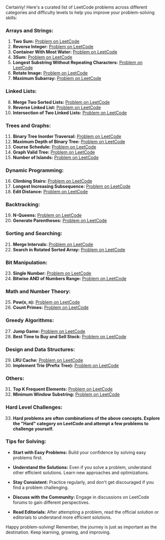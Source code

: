 Certainly! Here's a curated list of LeetCode problems across different categories and difficulty levels to help you improve your problem-solving skills:

### Arrays and Strings:

1. **Two Sum:** [Problem on LeetCode](https://leetcode.com/problems/two-sum/)
2. **Reverse Integer:** [Problem on LeetCode](https://leetcode.com/problems/reverse-integer/)
3. **Container With Most Water:** [Problem on LeetCode](https://leetcode.com/problems/container-with-most-water/)
4. **3Sum:** [Problem on LeetCode](https://leetcode.com/problems/3sum/)
5. **Longest Substring Without Repeating Characters:** [Problem on LeetCode](https://leetcode.com/problems/longest-substring-without-repeating-characters/)
6. **Rotate Image:** [Problem on LeetCode](https://leetcode.com/problems/rotate-image/)
7. **Maximum Subarray:** [Problem on LeetCode](https://leetcode.com/problems/maximum-subarray/)

### Linked Lists:

8. **Merge Two Sorted Lists:** [Problem on LeetCode](https://leetcode.com/problems/merge-two-sorted-lists/)
9. **Reverse Linked List:** [Problem on LeetCode](https://leetcode.com/problems/reverse-linked-list/)
10. **Intersection of Two Linked Lists:** [Problem on LeetCode](https://leetcode.com/problems/intersection-of-two-linked-lists/)

### Trees and Graphs:

11. **Binary Tree Inorder Traversal:** [Problem on LeetCode](https://leetcode.com/problems/binary-tree-inorder-traversal/)
12. **Maximum Depth of Binary Tree:** [Problem on LeetCode](https://leetcode.com/problems/maximum-depth-of-binary-tree/)
13. **Course Schedule:** [Problem on LeetCode](https://leetcode.com/problems/course-schedule/)
14. **Graph Valid Tree:** [Problem on LeetCode](https://leetcode.com/problems/graph-valid-tree/)
15. **Number of Islands:** [Problem on LeetCode](https://leetcode.com/problems/number-of-islands/)

### Dynamic Programming:

16. **Climbing Stairs:** [Problem on LeetCode](https://leetcode.com/problems/climbing-stairs/)
17. **Longest Increasing Subsequence:** [Problem on LeetCode](https://leetcode.com/problems/longest-increasing-subsequence/)
18. **Edit Distance:** [Problem on LeetCode](https://leetcode.com/problems/edit-distance/)

### Backtracking:

19. **N-Queens:** [Problem on LeetCode](https://leetcode.com/problems/n-queens/)
20. **Generate Parentheses:** [Problem on LeetCode](https://leetcode.com/problems/generate-parentheses/)

### Sorting and Searching:

21. **Merge Intervals:** [Problem on LeetCode](https://leetcode.com/problems/merge-intervals/)
22. **Search in Rotated Sorted Array:** [Problem on LeetCode](https://leetcode.com/problems/search-in-rotated-sorted-array/)

### Bit Manipulation:

23. **Single Number:** [Problem on LeetCode](https://leetcode.com/problems/single-number/)
24. **Bitwise AND of Numbers Range:** [Problem on LeetCode](https://leetcode.com/problems/bitwise-and-of-numbers-range/)

### Math and Number Theory:

25. **Pow(x, n):** [Problem on LeetCode](https://leetcode.com/problems/powx-n/)
26. **Count Primes:** [Problem on LeetCode](https://leetcode.com/problems/count-primes/)

### Greedy Algorithms:

27. **Jump Game:** [Problem on LeetCode](https://leetcode.com/problems/jump-game/)
28. **Best Time to Buy and Sell Stock:** [Problem on LeetCode](https://leetcode.com/problems/best-time-to-buy-and-sell-stock/)

### Design and Data Structures:

29. **LRU Cache:** [Problem on LeetCode](https://leetcode.com/problems/lru-cache/)
30. **Implement Trie (Prefix Tree):** [Problem on LeetCode](https://leetcode.com/problems/implement-trie-prefix-tree/)

### Others:

31. **Top K Frequent Elements:** [Problem on LeetCode](https://leetcode.com/problems/top-k-frequent-elements/)
32. **Minimum Window Substring:** [Problem on LeetCode](https://leetcode.com/problems/minimum-window-substring/)

### Hard Level Challenges:

33. **Hard problems are often combinations of the above concepts. Explore the "Hard" category on LeetCode and attempt a few problems to challenge yourself.**

### Tips for Solving:

- **Start with Easy Problems:** Build your confidence by solving easy problems first.

- **Understand the Solutions:** Even if you solve a problem, understand other efficient solutions. Learn new approaches and optimizations.

- **Stay Consistent:** Practice regularly, and don't get discouraged if you find a problem challenging.

- **Discuss with the Community:** Engage in discussions on LeetCode forums to gain different perspectives.

- **Read Editorials:** After attempting a problem, read the official solution or editorials to understand more efficient solutions.

Happy problem-solving! Remember, the journey is just as important as the destination. Keep learning, growing, and improving.
